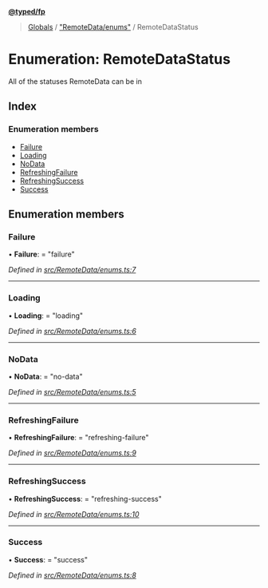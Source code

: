 **[@typed/fp](../README.md)**

> [Globals](../globals.md) / ["RemoteData/enums"](../modules/_remotedata_enums_.md) / RemoteDataStatus

# Enumeration: RemoteDataStatus

All of the statuses RemoteData can be in

## Index

### Enumeration members

* [Failure](_remotedata_enums_.remotedatastatus.md#failure)
* [Loading](_remotedata_enums_.remotedatastatus.md#loading)
* [NoData](_remotedata_enums_.remotedatastatus.md#nodata)
* [RefreshingFailure](_remotedata_enums_.remotedatastatus.md#refreshingfailure)
* [RefreshingSuccess](_remotedata_enums_.remotedatastatus.md#refreshingsuccess)
* [Success](_remotedata_enums_.remotedatastatus.md#success)

## Enumeration members

### Failure

•  **Failure**:  = "failure"

*Defined in [src/RemoteData/enums.ts:7](https://github.com/TylorS/typed-fp/blob/f129829/src/RemoteData/enums.ts#L7)*

___

### Loading

•  **Loading**:  = "loading"

*Defined in [src/RemoteData/enums.ts:6](https://github.com/TylorS/typed-fp/blob/f129829/src/RemoteData/enums.ts#L6)*

___

### NoData

•  **NoData**:  = "no-data"

*Defined in [src/RemoteData/enums.ts:5](https://github.com/TylorS/typed-fp/blob/f129829/src/RemoteData/enums.ts#L5)*

___

### RefreshingFailure

•  **RefreshingFailure**:  = "refreshing-failure"

*Defined in [src/RemoteData/enums.ts:9](https://github.com/TylorS/typed-fp/blob/f129829/src/RemoteData/enums.ts#L9)*

___

### RefreshingSuccess

•  **RefreshingSuccess**:  = "refreshing-success"

*Defined in [src/RemoteData/enums.ts:10](https://github.com/TylorS/typed-fp/blob/f129829/src/RemoteData/enums.ts#L10)*

___

### Success

•  **Success**:  = "success"

*Defined in [src/RemoteData/enums.ts:8](https://github.com/TylorS/typed-fp/blob/f129829/src/RemoteData/enums.ts#L8)*
